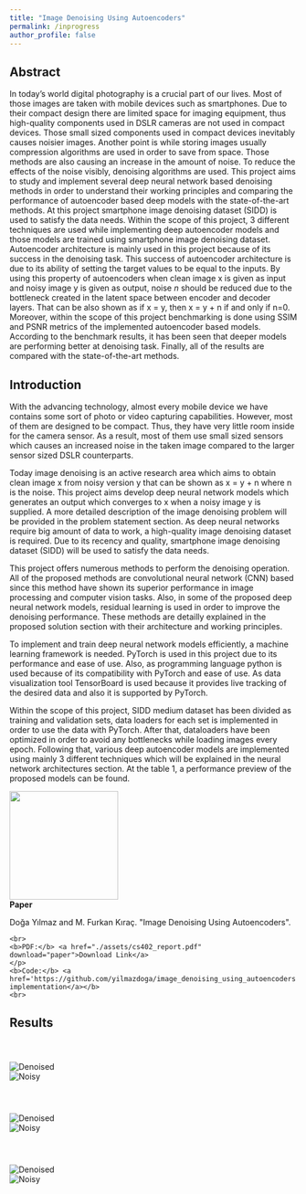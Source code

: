 ```yaml
---
title: "Image Denoising Using Autoencoders"
permalink: /inprogress
author_profile: false
---
```


<script src="assets/js/plugins/BeerSlider.js"></script>

## Abstract

In today’s world digital photography is a crucial part of our lives. Most of those images are taken with mobile devices such as smartphones. Due to their compact design there are limited space for imaging equipment, thus high-quality components used in DSLR cameras are not used in compact devices. Those small sized components used in compact devices inevitably causes noisier images. Another point is while storing images usually compression algorithms are used in order to save from space. Those methods are also causing an increase in the amount of noise. To reduce the effects of the noise visibly, denoising algorithms are used. This project aims to study and implement several deep neural network based denoising methods in order to understand their working principles and comparing the performance of autoencoder based deep models with the state-of-the-art methods. At this project smartphone image denoising dataset (SIDD) is used to satisfy the data needs. Within the scope of this project, 3 different techniques are used while implementing deep autoencoder models and those models are trained using smartphone image denoising dataset. Autoencoder architecture is mainly used in this project because of its success in the denoising task. This success of autoencoder architecture is due to its ability of setting the target values to be equal to the inputs. By using this property of autoencoders when clean image x is given as input and noisy image y is given as output, noise $n$ should be reduced due to the bottleneck created in the latent space between encoder and decoder layers. That can be also shown as if x = y, then x = y + n if and only if n=0. Moreover, within the scope of this project benchmarking is done using SSIM and PSNR metrics of the implemented autoencoder based models. According to the benchmark results, it has been seen that deeper models are performing better at denoising task. Finally, all of the results are compared with the state-of-the-art methods.

## Introduction

With the advancing technology, almost every mobile device we have contains some sort of photo or video capturing capabilities. However, most of them are designed to be compact. Thus, they have very little room inside for the camera sensor. As a result, most of them use small sized sensors which causes an increased noise in the taken image compared to the larger sensor sized DSLR counterparts.

Today image denoising is an active research area which aims to obtain clean image x from noisy version y that can be shown as x = y + n where n is the noise. This project aims develop deep neural network models which generates an output which converges to x when a noisy image y is supplied. A more detailed description of the image denoising problem will be provided in the problem statement section. As deep neural networks require big amount of data to work, a high-quality image denoising dataset is required. Due to its recency and quality, smartphone image denoising dataset (SIDD) will be used to satisfy the data needs.

This project offers numerous methods to perform the denoising operation. All of the proposed methods are convolutional neural network (CNN) based since this method have shown its superior performance in image processing and computer vision tasks. Also, in some of the proposed deep neural network models, residual learning is used in order to improve the denoising performance. These methods are detailly explained in the proposed solution section with their architecture and working principles.

To implement and train deep neural network models efficiently, a machine learning framework is needed. PyTorch is used in this project due to its performance and ease of use. Also, as programming language python is used because of its compatibility with PyTorch and ease of use. As data visualization tool TensorBoard is used because it provides live tracking of the desired data and also it is supported by PyTorch.

Within the scope of this project, SIDD medium dataset has been divided as training and validation sets, data loaders for each set is implemented in order to use the data with PyTorch. After that, dataloaders have been optimized in order to avoid any bottlenecks while loading images every epoch. Following that, various deep autoencoder models are implemented using mainly 3 different techniques which will be explained in the neural network architectures section. At the table 1, a performance preview of the proposed models can be found.


<div class="paper-info">
  <div class="paper-info paper-image">
    <img src="assets/images/cs402_report_image.png" width=190>
  </div>

  <div class="paper-info paper-data">
    <b>Paper</b>
    <p>Doğa Yılmaz and M. Furkan Kıraç.  "Image Denoising Using Autoencoders".
    <br>

    <br>
    <b>PDF:</b> <a href="./assets/cs402_report.pdf" download="paper">Download Link</a>
    </p>
    <b>Code:</b> <a href='https://github.com/yilmazdoga/image_denoising_using_autoencoders'>PyTorch implementation</a></b>
    <br>
  </div>

</div>


## Results

<div class="beer-container">
  <header>

  </header>
  <div id="compare0" class="beer-slider" data-beer-label="Denoised">
    <img src="assets/images/DENOISED_0.png"  alt="Denoised">
    <div class="beer-reveal" data-beer-label="Noisy">
      <img src="assets/images/NOISY_0.png"  alt="Noisy">
  </div>
</div>
</div>

<div class="beer-container">
  <header>

  </header>
  <div id="compare1" class="beer-slider" data-beer-label="Denoised">
    <img src="assets/images/DENOISED_1.png"  alt="Denoised">
    <div class="beer-reveal" data-beer-label="Noisy">
      <img src="assets/images/NOISY_1.png"  alt="Noisy">
  </div>
</div>
</div>

<div class="beer-container">
  <header>

  </header>
  <div id="compare2" class="beer-slider" data-beer-label="Denoised">
    <img src="assets/images/DENOISED_2.png"  alt="Denoised">
    <div class="beer-reveal" data-beer-label="Noisy">
      <img src="assets/images/NOISY_2.png"  alt="Noisy">
  </div>
</div>
</div>

<script>
  new BeerSlider( document.getElementById( "compare0" ) );
  new BeerSlider( document.getElementById( "compare1" ) );
  new BeerSlider( document.getElementById( "compare2" ) );
</script>
